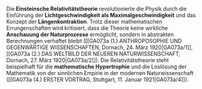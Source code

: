 
Die **Einsteinsche Relativitätstheorie** revolutionierte die Physik durch die Einführung der **Lichtgeschwindigkeit als Maximalgeschwindigkeit** und das Konzept der **Längenkontraktion**. Trotz dieser mathematischen Errungenschaften wird kritisiert, dass die Theorie keine wirkliche **Anschauung der Naturprozesse** ermöglicht, sondern in abstrakten Berechnungen verhaftet bleibt ([[GA073a (1.) ANTHROPOSOPHIE UND GEGENWÄRTIGE WISSENSCHAFTEN, Dornach, 24. März 1920|GA073a/1]], [[GA073a (2.) DAS WELTBILD DER NEUEREN NATURWISSENSCHAFT, Dornach, 27. März 1920|GA073a/2]]). Die Relativitätstheorie steht beispielhaft für die **mathematische Hypertrophie** und die Loslösung der Mathematik von der sinnlichen Empirie in der modernen Naturwissenschaft ([[GA073a (4.) ERSTER VORTRAG, Stuttgart, 11. Januar 1921|GA073a/4]]).
